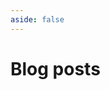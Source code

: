 ```yaml
---
aside: false
---
```


# Blog posts

<PostCard
  v-for="post of posts"
  :post="post"
/>

<script setup>
import { data } from './posts.data.ts'
import PostCard from './PostCard.vue'

const posts = data.filter((post) => post.url != '/blog/' && post.url != '/blog/0000-00-00-template')
  .sort((postA, postB) => postA.url < postB.url)
</script>
